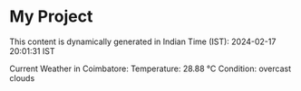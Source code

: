 # My Project

This content is dynamically generated in Indian Time (IST): 2024-02-17 20:01:31 IST


Current Weather in Coimbatore:
Temperature: 28.88 °C
Condition: overcast clouds
